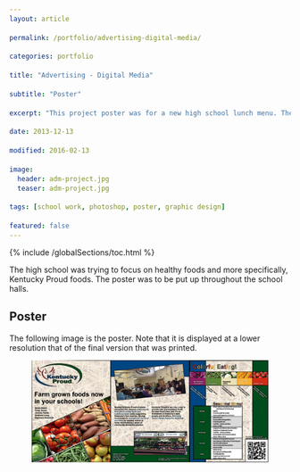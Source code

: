 ```yaml
---
layout: article

permalink: /portfolio/advertising-digital-media/

categories: portfolio

title: "Advertising - Digital Media"

subtitle: "Poster"

excerpt: "This project poster was for a new high school lunch menu. They were focusing on healthy Kentucky Proud foods."

date: 2013-12-13

modified: 2016-02-13

image: 
  header: adm-project.jpg
  teaser: adm-project.jpg

tags: [school work, photoshop, poster, graphic design]

featured: false
---
```


{% include /globalSections/toc.html %}

The high school was trying to focus on healthy foods and more specifically, Kentucky Proud foods. The poster was to be put up throughout the school halls.

## Poster

The following image is the poster. Note that it is displayed at a lower resolution that of the final version that was printed.

<figure class="full">
	<a href="/assets/images/post-advertisingproject/adm-project.jpg" title="Digital Media Advertising Project"><img src="/assets/images/post-advertisingproject/adm-project.jpg" alt="Digital Media Advertising Project" /></a>
</figure>

